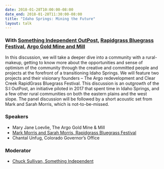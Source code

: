```yaml
---
date: 2018-01-28T10:00:00-08:00
date_end: 2018-01-28T11:30:00-08:00
title: "Idaho Springs: Mining the Future"
layout: talk
---
```


### With [Something Independent OutPost](http://www.somethingindependent.com/the-si-outpost/), [Rapidgrass Bluegrass Festival](http://rapidgrassfestival.com/), [Argo Gold Mine and Mill](http://historicargotours.com/) 

In this discussion, we will take a deeper dive into a community with a rural-makeup, getting to know more about the opportunities and sense of optimism of the community through the creative and committed people and projects at the forefront of a transitioning Idaho Springs. We will feature two projects and their visionary founders – The Argo redevelopment and Clear Creek RapidGrass Bluegrass Festival. This discussion is an outgrowth of the S:I OutPost, an initiative piloted in 2017 that spent time in Idaho Springs, and a few other rural communities on both the eastern plains and the west slope. The panel discussion will be followed by a short acoustic set from Mark and Sarah Morris, which is not-to-be-missed.

### Speakers
- Mary Jane Loevlie, The Argo Gold Mine & Mill
- [Mark Morris and Sarah Morris, Rapidgrass Bluegrass Festival](http://rapidgrassfestival.com/) 
- Chantal Unfug, Colorado Governor’s Office

### Moderator
- [Chuck Sullivan, Something Independent](http://www.somethingindependent.com/)
